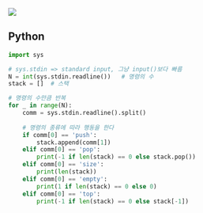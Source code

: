 [![](https://user-images.githubusercontent.com/54588441/194193029-ecf9f447-9427-4a86-a537-8d677977e740.png)](https://www.acmicpc.net/problem/10828)

## Python
```python
import sys

# sys.stdin => standard input, 그냥 input()보다 빠름
N = int(sys.stdin.readline())   # 명령의 수
stack = []  # 스택

# 명령의 수만큼 반복
for _ in range(N):
    comm = sys.stdin.readline().split()
    
    # 명령의 종류에 따라 행동을 한다
    if comm[0] == 'push':
        stack.append(comm[1])
    elif comm[0] == 'pop':
        print(-1 if len(stack) == 0 else stack.pop())
    elif comm[0] == 'size':
        print(len(stack))
    elif comm[0] == 'empty':
        print(1 if len(stack) == 0 else 0)
    elif comm[0] == 'top':
        print(-1 if len(stack) == 0 else stack[-1])
```